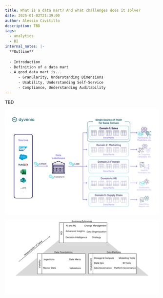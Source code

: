 ```yaml
---
title: What is a data mart? And what challenges does it solve?
date: 2025-01-02T21:39:00
author: Alessio Civitillo
description: TBD
tags:
  - analytics
  - BI
internal_notes: |-
  **Outline**

  - Introduction
  - Definition of a data mart
  - A good data mart is...
      - Granularity, Understanding Dimensions
      - Usability, Understanding Self-Service
      - Compliance, Understanding Auditability
---
```

TBD

![](/src/assets/images/What_are_data_marts.svg)

![](/src/assets/images/candelete.svg)

